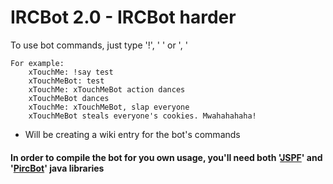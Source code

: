 # IRCBot 2.0 - IRCBot harder

To use bot commands, just type '!<command>', '<bot name> <command>' or '<bot name>, <command>'
	
	For example:
		xTouchMe: !say test
		xTouchMeBot: test
		xTouchMe: xTouchMeBot action dances
		xTouchMeBot dances
		xTouchMe: xTouchMeBot, slap everyone
		xTouchMeBot steals everyone's cookies. Mwahahahaha!
	
* Will be creating a wiki entry for the bot's commands

#### In order to compile the bot for you own usage, you'll need both '[JSPF](http://code.google.com/p/jspf/)' and '[PircBot](http://www.jibble.org/pircbot.php)' java libraries